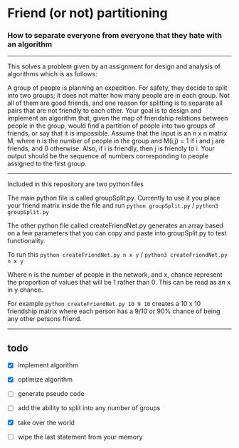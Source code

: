 # Friend (or not) partitioning #

### How to separate everyone from everyone that they hate with an algorithm ###

---

This solves a problem given by an assignment for design and analysis of algorithms which is as follows:

A group of people is planning an expedition. For safety, they decide to split into two groups; it does not matter how many people are in each group. Not all of them are good friends, and one reason for splitting is to separate all pairs that are not friendly to each other. Your goal is to design and implement an algorithm that, given the map of friendship relations between people in the group, would find a partition of people into two groups of friends, or say that it is impossible. Assume that the input is an n x n matrix M, where n is the number of people in the group and M(i,j) = 1 if i and j are friends, and 0 otherwise. Also, if i is friendly, then j is friendly to i. Your output should be the sequence of numbers corresponding to people assigned to the first group.

---

Included in this repository are two python files

The main python file is called groupSplit.py. Currently to use it you place your friend matrix inside the file and run  `python groupSplit.py` / `python3 groupSplit.py` 

The other python file called createFriendNet.py generates an array based on a few parameters that you can copy and paste into groupSplit.py to test functionality.

To run this `python createFriendNet.py n x y` / `python3 createFriendNet.py n x y` 

Where n is the number of people in the network, and x, chance represent the proportion of values that will be 1 rather than 0. This can be read as an x in y chance. 

For example `python createFriendNet.py 10 9 10` creates a 10 x 10 friendship matrix where each person has a 9/10 or 90% chance of being any other persons friend.

---

## todo ##

- [x] implement algorithm 

- [x] optimize algorithm

- [ ] generate pseudo code

- [ ] add the ability to split into any number of groups

- [x] take over the world

- [ ] wipe the last statement from your memory

